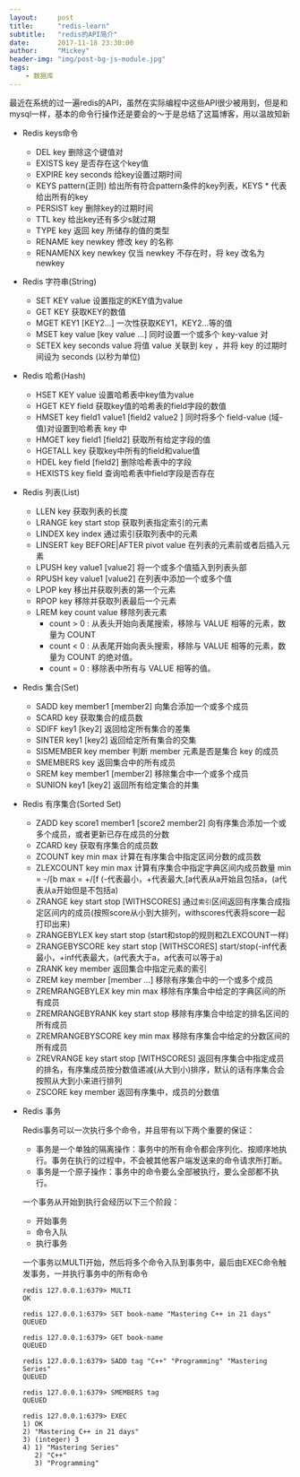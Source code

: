 ```yaml
---
layout:     post
title:      "redis-learn"
subtitle:   "redis的API简介"
date:       2017-11-18 23:30:00
author:     "Mickey"
header-img: "img/post-bg-js-module.jpg"
tags:
    - 数据库
---
```


最近在系统的过一遍redis的API，虽然在实际编程中这些API很少被用到，但是和mysql一样，基本的命令行操作还是要会的～于是总结了这篇博客，用以温故知新

* Redis keys命令

  * DEL key 删除这个键值对
  * EXISTS key 是否存在这个key值
  * EXPIRE key seconds 给key设置过期时间
  * KEYS pattern(正则) 给出所有符合pattern条件的key列表，KEYS * 代表给出所有的key
  * PERSIST key 删除key的过期时间
  * TTL key 给出key还有多少s就过期
  * TYPE key 返回 key 所储存的值的类型
  * RENAME key newkey 修改 key 的名称
  * RENAMENX key newkey 仅当 newkey 不存在时，将 key 改名为 newkey

* Redis 字符串(String)

  * SET KEY value 设置指定的KEY值为value
  * GET KEY 获取KEY的数值
  * MGET KEY1 [KEY2...] 一次性获取KEY1，KEY2...等的值
  * MSET key value [key value ...] 同时设置一个或多个 key-value 对
  * SETEX key seconds value 将值 value 关联到 key ，并将 key 的过期时间设为 seconds (以秒为单位)

* Redis 哈希(Hash)

  * HSET KEY value 设置哈希表中key值为value
  * HGET KEY field 获取key值的哈希表的field字段的数值
  * HMSET key field1 value1 [field2 value2 ] 同时将多个 field-value (域-值)对设置到哈希表 key 中
  * HMGET key field1 [field2] 获取所有给定字段的值
  * HGETALL key 获取key中所有的field和value值
  * HDEL key field [field2] 删除哈希表中的字段
  * HEXISTS key field 查询哈希表中field字段是否存在

* Redis 列表(List)

  * LLEN key 获取列表的长度
  * LRANGE key start stop 获取列表指定索引的元素
  * LINDEX key index 通过索引获取列表中的元素
  * LINSERT key BEFORE|AFTER pivot value 在列表的元素前或者后插入元素
  * LPUSH key value1 [value2] 将一个或多个值插入到列表头部
  * RPUSH key value1 [value2] 在列表中添加一个或多个值
  * LPOP key 移出并获取列表的第一个元素
  * RPOP key 移除并获取列表最后一个元素
  * LREM key count value 移除列表元素
    * count > 0 : 从表头开始向表尾搜索，移除与 VALUE 相等的元素，数量为 COUNT
    * count < 0 : 从表尾开始向表头搜索，移除与 VALUE 相等的元素，数量为 COUNT 的绝对值。
    * count = 0 : 移除表中所有与 VALUE 相等的值。

* Redis 集合(Set)

  * SADD key member1 [member2] 向集合添加一个或多个成员
  * SCARD key 获取集合的成员数
  * SDIFF key1 [key2] 返回给定所有集合的差集
  * SINTER key1 [key2] 返回给定所有集合的交集
  * SISMEMBER key member 判断 member 元素是否是集合 key 的成员
  * SMEMBERS key 返回集合中的所有成员
  * SREM key member1 [member2] 移除集合中一个或多个成员
  * SUNION key1 [key2] 返回所有给定集合的并集

* Redis 有序集合(Sorted Set)

  * ZADD key score1 member1 [score2 member2] 向有序集合添加一个或多个成员，或者更新已存在成员的分数
  * ZCARD key 获取有序集合的成员数
  * ZCOUNT key min max 计算在有序集合中指定区间分数的成员数
  * ZLEXCOUNT key min max 计算有序集合中指定字典区间内成员数量 min = -/[b max = +/[f (-代表最小，+代表最大,[a代表从a开始且包括a，(a代表从a开始但是不包括a)
  * ZRANGE key start stop [WITHSCORES] 通过`索引`区间返回有序集合成指定区间内的成员(按照score从小到大排列，withscores代表将score一起打印出来)
  * ZRANGEBYLEX key start stop (start和stop的规则和ZLEXCOUNT一样)
  * ZRANGEBYSCORE key start stop [WITHSCORES] start/stop(-inf代表最小，+inf代表最大，(a代表大于a，a代表可以等于a)
  * ZRANK key member 返回集合中指定元素的索引
  * ZREM key member [member ...] 移除有序集合中的一个或多个成员
  * ZREMRANGEBYLEX key min max 移除有序集合中给定的字典区间的所有成员
  * ZREMRANGEBYRANK key start stop 移除有序集合中给定的排名区间的所有成员
  * ZREMRANGEBYSCORE key min max 移除有序集合中给定的分数区间的所有成员
  * ZREVRANGE key start stop [WITHSCORES] 返回有序集合中指定成员的排名，有序集成员按分数值递减(从大到小)排序，默认的话有序集合会按照从大到小来进行排列
  * ZSCORE key member 返回有序集中，成员的分数值

* Redis 事务

  Redis事务可以一次执行多个命令，并且带有以下两个重要的保证：

  * 事务是一个单独的隔离操作：事务中的所有命令都会序列化、按顺序地执行。事务在执行的过程中，不会被其他客户端发送来的命令请求所打断。
  * 事务是一个原子操作：事务中的命令要么全部被执行，要么全部都不执行。

  一个事务从开始到执行会经历以下三个阶段：

  * 开始事务
  * 命令入队
  * 执行事务

  一个事务以MULTI开始，然后将多个命令入队到事务中，最后由EXEC命令触发事务，一并执行事务中的所有命令

  ```
  redis 127.0.0.1:6379> MULTI
  OK
  
  redis 127.0.0.1:6379> SET book-name "Mastering C++ in 21 days"
  QUEUED
  
  redis 127.0.0.1:6379> GET book-name
  QUEUED
  
  redis 127.0.0.1:6379> SADD tag "C++" "Programming" "Mastering Series"
  QUEUED
  
  redis 127.0.0.1:6379> SMEMBERS tag
  QUEUED
  
  redis 127.0.0.1:6379> EXEC
  1) OK
  2) "Mastering C++ in 21 days"
  3) (integer) 3
  4) 1) "Mastering Series"
     2) "C++"
     3) "Programming"
  ```
